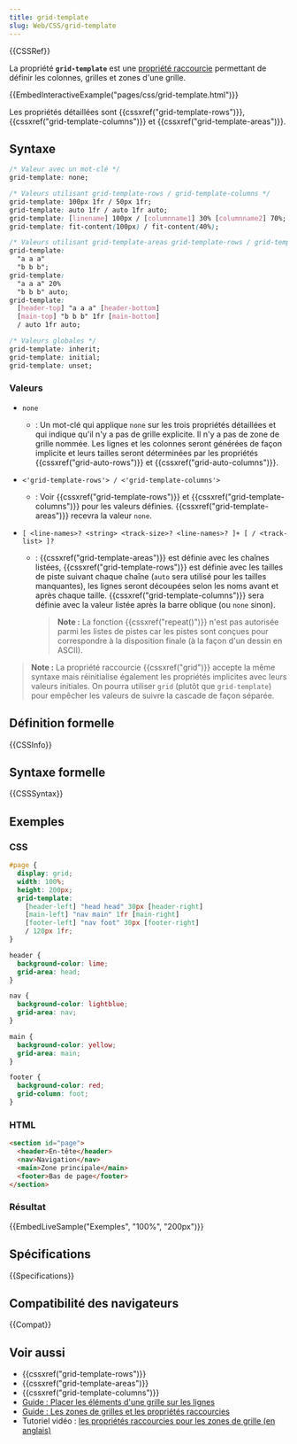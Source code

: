 ```yaml
---
title: grid-template
slug: Web/CSS/grid-template
---
```


{{CSSRef}}

La propriété **`grid-template`** est une [propriété raccourcie](/fr/docs/Web/CSS/Shorthand_properties) permettant de définir les colonnes, grilles et zones d'une grille.

{{EmbedInteractiveExample("pages/css/grid-template.html")}}

Les propriétés détaillées sont {{cssxref("grid-template-rows")}}, {{cssxref("grid-template-columns")}} et {{cssxref("grid-template-areas")}}.

## Syntaxe

```css
/* Valeur avec un mot-clé */
grid-template: none;

/* Valeurs utilisant grid-template-rows / grid-template-columns */
grid-template: 100px 1fr / 50px 1fr;
grid-template: auto 1fr / auto 1fr auto;
grid-template: [linename] 100px / [columnname1] 30% [columnname2] 70%;
grid-template: fit-content(100px) / fit-content(40%);

/* Valeurs utilisant grid-template-areas grid-template-rows / grid-template-column */
grid-template:
  "a a a"
  "b b b";
grid-template:
  "a a a" 20%
  "b b b" auto;
grid-template:
  [header-top] "a a a" [header-bottom]
  [main-top] "b b b" 1fr [main-bottom]
  / auto 1fr auto;

/* Valeurs globales */
grid-template: inherit;
grid-template: initial;
grid-template: unset;
```

### Valeurs

- `none`
  - : Un mot-clé qui applique `none` sur les trois propriétés détaillées et qui indique qu'il n'y a pas de grille explicite. Il n'y a pas de zone de grille nommée. Les lignes et les colonnes seront générées de façon implicite et leurs tailles seront déterminées par les propriétés {{cssxref("grid-auto-rows")}} et {{cssxref("grid-auto-columns")}}.
- `<'grid-template-rows'> / <'grid-template-columns'>`
  - : Voir {{cssxref("grid-template-rows")}} et {{cssxref("grid-template-columns")}} pour les valeurs définies. {{cssxref("grid-template-areas")}} recevra la valeur `none`.
- `[ <line-names>? <string> <track-size>? <line-names>? ]+ [ / <track-list> ]?`

  - : {{cssxref("grid-template-areas")}} est définie avec les chaînes listées, {{cssxref("grid-template-rows")}} est définie avec les tailles de piste suivant chaque chaîne (`auto` sera utilisé pour les tailles manquantes), les lignes seront découpées selon les noms avant et après chaque taille. {{cssxref("grid-template-columns")}} sera définie avec la valeur listée après la barre oblique (ou `none` sinon).

    > **Note :** La fonction {{cssxref("repeat()")}} n'est pas autorisée parmi les listes de pistes car les pistes sont conçues pour correspondre à la disposition finale (à la façon d'un dessin en ASCII).

> **Note :** La propriété raccourcie {{cssxref("grid")}} accepte la même syntaxe mais réinitialise également les propriétés implicites avec leurs valeurs initiales. On pourra utiliser `grid` (plutôt que `grid-template`) pour empêcher les valeurs de suivre la cascade de façon séparée.

## Définition formelle

{{CSSInfo}}

## Syntaxe formelle

{{CSSSyntax}}

## Exemples

### CSS

```css
#page {
  display: grid;
  width: 100%;
  height: 200px;
  grid-template:
    [header-left] "head head" 30px [header-right]
    [main-left] "nav main" 1fr [main-right]
    [footer-left] "nav foot" 30px [footer-right]
    / 120px 1fr;
}

header {
  background-color: lime;
  grid-area: head;
}

nav {
  background-color: lightblue;
  grid-area: nav;
}

main {
  background-color: yellow;
  grid-area: main;
}

footer {
  background-color: red;
  grid-column: foot;
}
```

### HTML

```html
<section id="page">
  <header>En-tête</header>
  <nav>Navigation</nav>
  <main>Zone principale</main>
  <footer>Bas de page</footer>
</section>
```

### Résultat

{{EmbedLiveSample("Exemples", "100%", "200px")}}

## Spécifications

{{Specifications}}

## Compatibilité des navigateurs

{{Compat}}

## Voir aussi

- {{cssxref("grid-template-rows")}}
- {{cssxref("grid-template-areas")}}
- {{cssxref("grid-template-columns")}}
- [Guide : Placer les éléments d'une grille sur les lignes](/fr/docs/Web/CSS/CSS_Grid_Layout/Line-based_Placement_with_CSS_Grid)
- [Guide : Les zones de grilles et les propriétés raccourcies](/fr/docs/Web/CSS/CSS_Grid_Layout/Grid_Template_Areas#les_propriétés_raccourcies_pour_les_grilles_css)
- Tutoriel vidéo : [les propriétés raccourcies pour les zones de grille (en anglais)](https://gridbyexample.com/video/grid-template-shorthand/)

